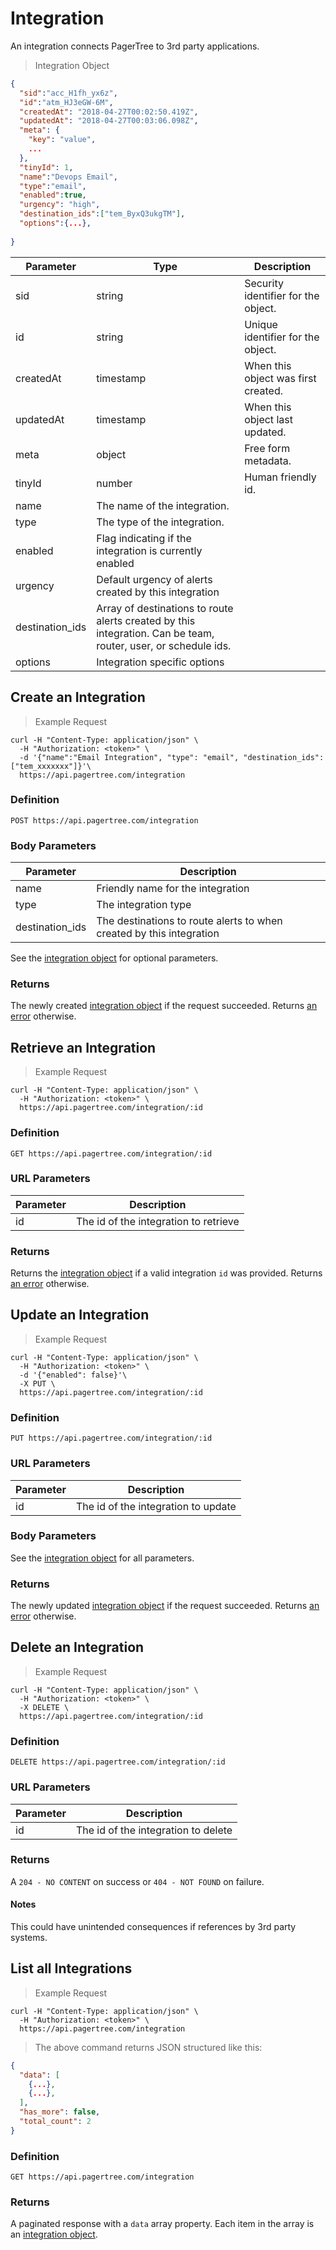 # Integration

An integration connects PagerTree to 3rd party applications.

> Integration Object

```json
{
  "sid":"acc_H1fh_yx6z",
  "id":"atm_HJ3eGW-6M",
  "createdAt": "2018-04-27T00:02:50.419Z",
  "updatedAt": "2018-04-27T00:03:06.098Z",
  "meta": {
    "key": "value",
    ...
  },
  "tinyId": 1,
  "name":"Devops Email",
  "type":"email",
  "enabled":true,
  "urgency": "high",
  "destination_ids":["tem_ByxQ3ukgTM"],
  "options":{...},
  
}
```

Parameter | Type | Description
--------- | ---- | ------------
sid | string | Security identifier for the object.
id | string | Unique identifier for the object.
createdAt | timestamp | When this object was first created.
updatedAt | timestamp | When this object last updated.
meta | object | Free form metadata.
tinyId | number | Human friendly id.
name | The name of the integration.
type | The type of the integration.
enabled | Flag indicating if the integration is currently enabled
urgency | Default urgency of alerts created by this integration
destination_ids | Array of destinations to route alerts created by this integration. Can be team, router, user, or schedule ids.
options | Integration specific options

## Create an Integration

> Example Request

```shell
curl -H "Content-Type: application/json" \
  -H "Authorization: <token>" \
  -d '{"name":"Email Integration", "type": "email", "destination_ids": ["tem_xxxxxxx"]}'\
  https://api.pagertree.com/integration
```

### Definition

`POST https://api.pagertree.com/integration`

### Body Parameters

Parameter | Description
--------- | -----------
name | Friendly name for the integration
type | The integration type
destination_ids | The destinations to route alerts to when created by this integration

See the [integration object](#integration) for optional parameters.

### Returns

The newly created [integration object](#integration) if the request succeeded. Returns [an error](#errors) otherwise.

## Retrieve an Integration

> Example Request

```shell
curl -H "Content-Type: application/json" \
  -H "Authorization: <token>" \
  https://api.pagertree.com/integration/:id
```

### Definition

`GET https://api.pagertree.com/integration/:id`

### URL Parameters

Parameter | Description
--------- | -----------
id | The id of the integration to retrieve

### Returns
Returns the [integration object](#integration) if a valid integration `id` was provided. Returns [an error](#errors) otherwise.

## Update an Integration

> Example Request

```shell
curl -H "Content-Type: application/json" \
  -H "Authorization: <token>" \
  -d '{"enabled": false}'\
  -X PUT \
  https://api.pagertree.com/integration/:id
```

### Definition

`PUT https://api.pagertree.com/integration/:id`

### URL Parameters

Parameter | Description
--------- | -----------
id | The id of the integration to update

### Body Parameters

See the [integration object](#integration) for all parameters.

### Returns
The newly updated [integration object](#integration) if the request succeeded. Returns [an error](#errors) otherwise.

## Delete an Integration

> Example Request

```shell
curl -H "Content-Type: application/json" \
  -H "Authorization: <token>" \
  -X DELETE \
  https://api.pagertree.com/integration/:id
```

### Definition

`DELETE https://api.pagertree.com/integration/:id`

### URL Parameters

Parameter | Description
--------- | -----------
id | The id of the integration to delete


### Returns

A `204 - NO CONTENT` on success or `404 - NOT FOUND` on failure.

#### Notes
This could have unintended consequences if references by 3rd party systems.

## List all Integrations

> Example Request

```shell
curl -H "Content-Type: application/json" \
  -H "Authorization: <token>" \
  https://api.pagertree.com/integration
```

> The above command returns JSON structured like this:

```json
{
  "data": [
    {...},
    {...},
  ],
  "has_more": false,
  "total_count": 2
}
```

### Definition

`GET https://api.pagertree.com/integration`

### Returns
A paginated response with a `data` array property. Each item in the array is an [integration object](#integration).
